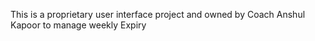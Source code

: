 
This is a proprietary user interface project and owned by Coach Anshul Kapoor to manage weekly Expiry
